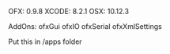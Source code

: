 OFX: 0.9.8
XCODE: 8.2.1
OSX: 10.12.3


AddOns:
ofxGui
ofxIO
ofxSerial
ofxXmlSettings

Put this in /apps folder

